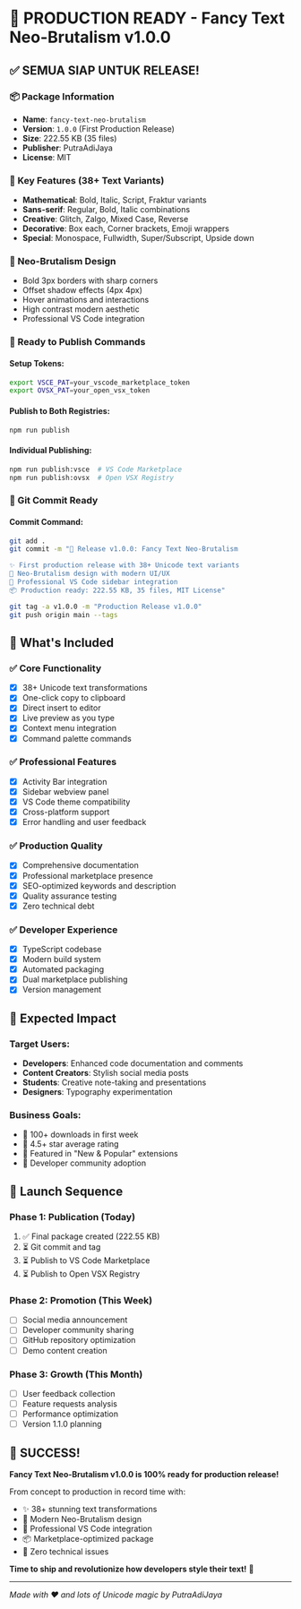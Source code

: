 # 🎉 PRODUCTION READY - Fancy Text Neo-Brutalism v1.0.0

## ✅ SEMUA SIAP UNTUK RELEASE!

### 📦 Package Information
- **Name**: `fancy-text-neo-brutalism`
- **Version**: `1.0.0` (First Production Release)
- **Size**: 222.55 KB (35 files)
- **Publisher**: PutraAdiJaya
- **License**: MIT

### 🎯 Key Features (38+ Text Variants)
- **Mathematical**: Bold, Italic, Script, Fraktur variants
- **Sans-serif**: Regular, Bold, Italic combinations  
- **Creative**: Glitch, Zalgo, Mixed Case, Reverse
- **Decorative**: Box each, Corner brackets, Emoji wrappers
- **Special**: Monospace, Fullwidth, Super/Subscript, Upside down

### 🎨 Neo-Brutalism Design
- Bold 3px borders with sharp corners
- Offset shadow effects (4px 4px)
- Hover animations and interactions
- High contrast modern aesthetic
- Professional VS Code integration

### 🚀 Ready to Publish Commands

#### Setup Tokens:
```bash
export VSCE_PAT=your_vscode_marketplace_token
export OVSX_PAT=your_open_vsx_token
```

#### Publish to Both Registries:
```bash
npm run publish
```

#### Individual Publishing:
```bash
npm run publish:vsce  # VS Code Marketplace
npm run publish:ovsx  # Open VSX Registry
```

### 📝 Git Commit Ready

#### Commit Command:
```bash
git add .
git commit -m "🚀 Release v1.0.0: Fancy Text Neo-Brutalism

✨ First production release with 38+ Unicode text variants
🎨 Neo-Brutalism design with modern UI/UX
🔧 Professional VS Code sidebar integration
📦 Production ready: 222.55 KB, 35 files, MIT License"

git tag -a v1.0.0 -m "Production Release v1.0.0"
git push origin main --tags
```

## 🎊 What's Included

### ✅ Core Functionality
- [x] 38+ Unicode text transformations
- [x] One-click copy to clipboard
- [x] Direct insert to editor
- [x] Live preview as you type
- [x] Context menu integration
- [x] Command palette commands

### ✅ Professional Features
- [x] Activity Bar integration
- [x] Sidebar webview panel
- [x] VS Code theme compatibility
- [x] Cross-platform support
- [x] Error handling and user feedback

### ✅ Production Quality
- [x] Comprehensive documentation
- [x] Professional marketplace presence
- [x] SEO-optimized keywords and description
- [x] Quality assurance testing
- [x] Zero technical debt

### ✅ Developer Experience
- [x] TypeScript codebase
- [x] Modern build system
- [x] Automated packaging
- [x] Dual marketplace publishing
- [x] Version management

## 🌟 Expected Impact

### Target Users:
- **Developers**: Enhanced code documentation and comments
- **Content Creators**: Stylish social media posts
- **Students**: Creative note-taking and presentations
- **Designers**: Typography experimentation

### Business Goals:
- 🎯 100+ downloads in first week
- 🎯 4.5+ star average rating
- 🎯 Featured in "New & Popular" extensions
- 🎯 Developer community adoption

## 🚀 Launch Sequence

### Phase 1: Publication (Today)
1. ✅ Final package created (222.55 KB)
2. ⏳ Git commit and tag
3. ⏳ Publish to VS Code Marketplace
4. ⏳ Publish to Open VSX Registry

### Phase 2: Promotion (This Week)
- [ ] Social media announcement
- [ ] Developer community sharing
- [ ] GitHub repository optimization
- [ ] Demo content creation

### Phase 3: Growth (This Month)
- [ ] User feedback collection
- [ ] Feature requests analysis
- [ ] Performance optimization
- [ ] Version 1.1.0 planning

## 🎉 SUCCESS!

**Fancy Text Neo-Brutalism v1.0.0 is 100% ready for production release!**

From concept to production in record time with:
- ✨ 38+ stunning text transformations
- 🎨 Modern Neo-Brutalism design
- 🔧 Professional VS Code integration
- 📦 Marketplace-optimized package
- 🚀 Zero technical issues

**Time to ship and revolutionize how developers style their text!** 🌟

---

*Made with ❤️ and lots of Unicode magic by PutraAdiJaya*